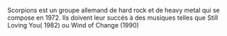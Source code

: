 Scorpions est un groupe allemand de hard rock et de heavy metal qui se compose en 1972. Ils doivent leur succès à des musiques telles que Still Loving You( 1982) ou Wind of Change (1990)
